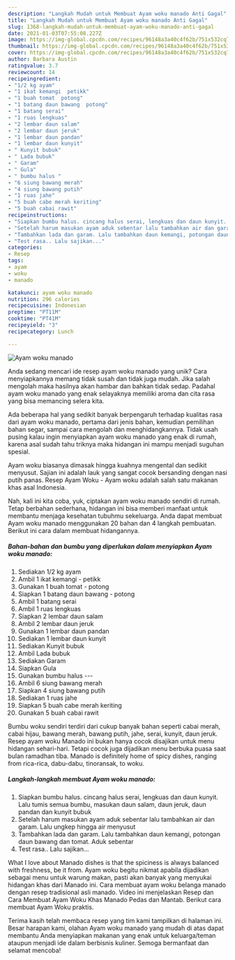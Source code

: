 ```yaml
---
description: "Langkah Mudah untuk Membuat Ayam woku manado Anti Gagal"
title: "Langkah Mudah untuk Membuat Ayam woku manado Anti Gagal"
slug: 1368-langkah-mudah-untuk-membuat-ayam-woku-manado-anti-gagal
date: 2021-01-03T07:55:08.227Z
image: https://img-global.cpcdn.com/recipes/96148a3a40c4f62b/751x532cq70/ayam-woku-manado-foto-resep-utama.jpg
thumbnail: https://img-global.cpcdn.com/recipes/96148a3a40c4f62b/751x532cq70/ayam-woku-manado-foto-resep-utama.jpg
cover: https://img-global.cpcdn.com/recipes/96148a3a40c4f62b/751x532cq70/ayam-woku-manado-foto-resep-utama.jpg
author: Barbara Austin
ratingvalue: 3.7
reviewcount: 14
recipeingredient:
- "1/2 kg ayam"
- "1 ikat kemangi  petikk"
- "1 buah tomat  potong"
- "1 batang daun bawang  potong"
- "1 batang serai"
- "1 ruas lengkuas"
- "2 lembar daun salam"
- "2 lembar daun jeruk"
- "1 lembar daun pandan"
- "1 lembar daun kunyit"
- " Kunyit bubuk"
- " Lada bubuk"
- " Garam"
- " Gula"
- " bumbu halus "
- "6 siung bawang merah"
- "4 siung bawang putih"
- "1 ruas jahe"
- "5 buah cabe merah keriting"
- "5 buah cabai rawit"
recipeinstructions:
- "Siapkan bumbu halus. cincang halus serai, lengkuas dan daun kunyit. Lalu tumis semua bumbu, masukan daun salam, daun jeruk, daun pandan dan kunyit bubuk"
- "Setelah harum masukan ayam aduk sebentar lalu tambahkan air dan garam. Lalu ungkep hingga air menyusut"
- "Tambahkan lada dan garam. Lalu tambahkan daun kemangi, potongan daun bawang dan tomat. Aduk sebentar"
- "Test rasa.. Lalu sajikan..."
categories:
- Resep
tags:
- ayam
- woku
- manado

katakunci: ayam woku manado 
nutrition: 296 calories
recipecuisine: Indonesian
preptime: "PT11M"
cooktime: "PT41M"
recipeyield: "3"
recipecategory: Lunch

---
```



![Ayam woku manado](https://img-global.cpcdn.com/recipes/96148a3a40c4f62b/751x532cq70/ayam-woku-manado-foto-resep-utama.jpg)

Anda sedang mencari ide resep ayam woku manado yang unik? Cara menyiapkannya memang tidak susah dan tidak juga mudah. Jika salah mengolah maka hasilnya akan hambar dan bahkan tidak sedap. Padahal ayam woku manado yang enak selayaknya memiliki aroma dan cita rasa yang bisa memancing selera kita.

Ada beberapa hal yang sedikit banyak berpengaruh terhadap kualitas rasa dari ayam woku manado, pertama dari jenis bahan, kemudian pemilihan bahan segar, sampai cara mengolah dan menghidangkannya. Tidak usah pusing kalau ingin menyiapkan ayam woku manado yang enak di rumah, karena asal sudah tahu triknya maka hidangan ini mampu menjadi suguhan spesial.

Ayam woku biasanya dimasak hingga kuahnya mengental dan sedikit menyusut. Sajian ini adalah lauk yang sangat cocok bersanding dengan nasi putih panas. Resep Ayam Woku - Ayam woku adalah salah satu makanan khas asal Indonesia.


Nah, kali ini kita coba, yuk, ciptakan ayam woku manado sendiri di rumah. Tetap berbahan sederhana, hidangan ini bisa memberi manfaat untuk membantu menjaga kesehatan tubuhmu sekeluarga. Anda dapat membuat Ayam woku manado menggunakan 20 bahan dan 4 langkah pembuatan. Berikut ini cara dalam membuat hidangannya.

<!--inarticleads1-->

##### Bahan-bahan dan bumbu yang diperlukan dalam menyiapkan Ayam woku manado:

1. Sediakan 1/2 kg ayam
1. Ambil 1 ikat kemangi - petikk
1. Gunakan 1 buah tomat - potong
1. Siapkan 1 batang daun bawang - potong
1. Ambil 1 batang serai
1. Ambil 1 ruas lengkuas
1. Siapkan 2 lembar daun salam
1. Ambil 2 lembar daun jeruk
1. Gunakan 1 lembar daun pandan
1. Sediakan 1 lembar daun kunyit
1. Sediakan  Kunyit bubuk
1. Ambil  Lada bubuk
1. Sediakan  Garam
1. Siapkan  Gula
1. Gunakan  bumbu halus ---
1. Ambil 6 siung bawang merah
1. Siapkan 4 siung bawang putih
1. Sediakan 1 ruas jahe
1. Siapkan 5 buah cabe merah keriting
1. Gunakan 5 buah cabai rawit


Bumbu woku sendiri terdiri dari cukup banyak bahan seperti cabai merah, cabai hijau, bawang merah, bawang putih, jahe, serai, kunyit, daun jeruk. Resep ayam woku Manado ini bukan hanya cocok disajikan untuk menu hidangan sehari-hari. Tetapi cocok juga dijadikan menu berbuka puasa saat bulan ramadhan tiba. Manado is definitely home of spicy dishes, ranging from rica-rica, dabu-dabu, tinoransak, to woku. 

<!--inarticleads2-->

##### Langkah-langkah membuat Ayam woku manado:

1. Siapkan bumbu halus. cincang halus serai, lengkuas dan daun kunyit. Lalu tumis semua bumbu, masukan daun salam, daun jeruk, daun pandan dan kunyit bubuk
1. Setelah harum masukan ayam aduk sebentar lalu tambahkan air dan garam. Lalu ungkep hingga air menyusut
1. Tambahkan lada dan garam. Lalu tambahkan daun kemangi, potongan daun bawang dan tomat. Aduk sebentar
1. Test rasa.. Lalu sajikan...


What I love about Manado dishes is that the spiciness is always balanced with freshness, be it from. Ayam woku begitu nikmat apabila dijadikan sebagai menu untuk warung makan, pasti akan banyak yang menyukai hidangan khas dari Manado ini. Cara membuat ayam woku belanga manado dengan resep tradisional asli manado. Video ini menjelaskan Resep dan Cara Membuat Ayam Woku Khas Manado Pedas dan Mantab. Berikut cara membuat Ayam Woku praktis. 

Terima kasih telah membaca resep yang tim kami tampilkan di halaman ini. Besar harapan kami, olahan Ayam woku manado yang mudah di atas dapat membantu Anda menyiapkan makanan yang enak untuk keluarga/teman ataupun menjadi ide dalam berbisnis kuliner. Semoga bermanfaat dan selamat mencoba!
